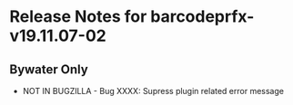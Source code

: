 
# Release Notes for barcodeprfx-v19.11.07-02

## Bywater Only

- NOT IN BUGZILLA - Bug XXXX: Supress plugin related error message



